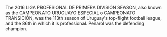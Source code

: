 The 2016 LIGA PROFESIONAL DE PRIMERA DIVISIÓN SEASON, also known as the CAMPEONATO URUGUAYO ESPECIAL o CAMPEONATO TRANSICIÓN, was the 113th season of Uruguay's top-flight football league, and the 86th in which it is professional. Peñarol was the defending champion.

